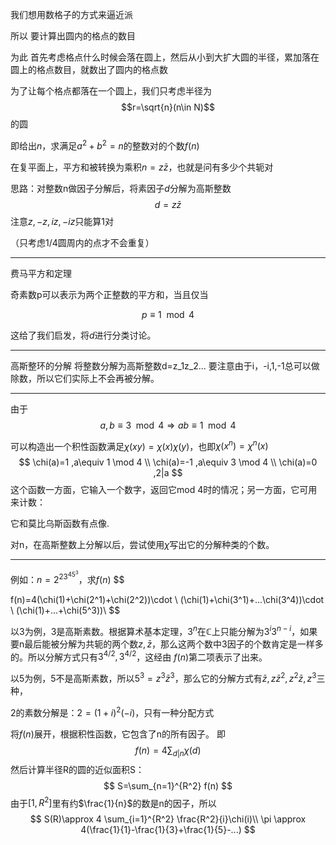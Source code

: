 我们想用数格子的方式来逼近派

所以 要计算出圆内的格点的数目

为此 首先考虑格点什么时候会落在圆上，然后从小到大扩大圆的半径，累加落在圆上的格点数目，就数出了圆内的格点数

为了让每个格点都落在一个圆上，我们只考虑半径为
$$r=\sqrt{n}(n\in N)$$
的圆

即给出$n$，求满足$a^2+b^2=n$的整数对的个数$f(n)$

在复平面上，平方和被转换为乘积$n=z\bar{z}$，也就是问有多少个共轭对

思路：对整数n做因子分解后，将素因子$d$分解为高斯整数
$$
d=z\bar{z}
$$
注意$z,-z,iz,-iz$只能算1对

（只考虑1/4圆周内的点才不会重复）


---
费马平方和定理

奇素数p可以表示为两个正整数的平方和，当且仅当

$$
p\equiv 1 \mod 4
$$

这给了我们启发，将$d$进行分类讨论。

---
高斯整环的分解
将整数分解为高斯整数d=z_1z_2...
要注意由于i，-i,1,-1总可以做除数，所以它们实际上不会再被分解。

---

由于
$$a,b\equiv 3\mod 4\Rightarrow ab\equiv 1\mod 4$$



可以构造出一个积性函数满足$\chi(xy)=\chi(x)\chi(y)$，也即$\chi(x^n)=\chi^n(x)$
$$
\chi(a)=1  ,a\equiv 1 \mod 4    \\
\chi(a)=-1  ,a\equiv 3 \mod 4   \\
\chi(a)=0  ,2|a 
$$
这个函数一方面，它输入一个数字，返回它mod 4时的情况；另一方面，它可用来计数：


它和莫比乌斯函数有点像.


对n，在高斯整数上分解以后，尝试使用$\chi$写出它的分解种类的个数。


---


例如：$n=2^23^45^3$，求$f(n)$
$$

f(n)=4(\chi(1)+\chi(2^1)+\chi(2^2))\cdot \\
(\chi(1)+\chi(3^1)+...\chi(3^4))\cdot \\
(\chi(1)+...+\chi(5^3))\\
$$

以3为例，3是高斯素数。根据算术基本定理，$3^n$在$\mathbb{C}$上只能分解为$3^i3^{n-i}$，如果要n最后能被分解为共轭的两个数$z,\bar{z}$，那么这两个数中3因子的个数肯定是一样多的。所以分解方式只有$3^{4/2},3^{4/2}$，这经由 $f(n)$第二项表示了出来。

以5为例，5不是高斯素数，所以$5^3=z^3\bar{z}^3$，那么它的分解方式有$\bar{z},z\bar{z}^2,z^2\bar{z},z^3$三种，

2的素数分解是：$2=(1+i)^2(-i)$，只有一种分配方式

将$f(n)$展开，根据积性函数，它包含了n的所有因子。
即
$$f(n)=4\sum_{d|n}\chi(d)
$$
然后计算半径R的圆的近似面积S：
$$
S=\sum_{n=1}^{R^2} f(n)
$$
由于$[1,R^2]$里有约$\frac{1}{n}$的数是n的因子，所以
$$
S(R)\approx 4 \sum_{i=1}^{R^2} \frac{R^2}{i}\chi(i)\\
\pi \approx 4(\frac{1}{1}-\frac{1}{3}+\frac{1}{5}-...)
$$